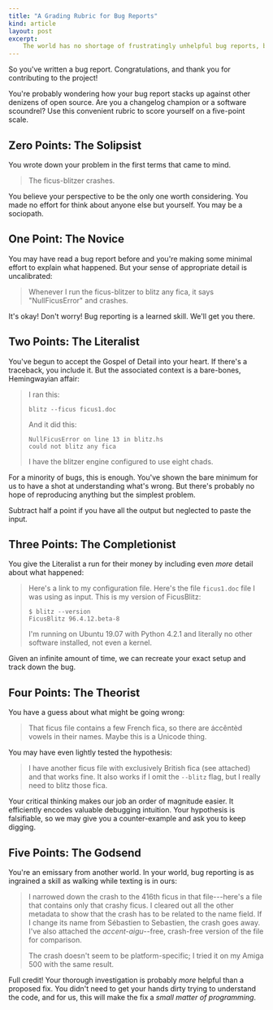 ```yaml
---
title: "A Grading Rubric for Bug Reports"
kind: article
layout: post
excerpt:
    The world has no shortage of frustratingly unhelpful bug reports, but it can be hard to explain what makes them bad---and how they can improve. Try scoring your next report on this handy five-point scale.
---
```

So you've written a bug report. Congratulations, and thank you for contributing to the project!

You're probably wondering how your bug report stacks up against other denizens of open source. Are you a changelog champion or a software scoundrel? Use this convenient rubric to score yourself on a five-point scale.

## Zero Points: The Solipsist

You wrote down your problem in the first terms that came to mind.

> The ficus-blitzer crashes.

You believe your perspective to be the only one worth considering. You made no effort for think about anyone else but yourself. You may be a sociopath.

## One Point: The Novice

You may have read a bug report before and you're making some minimal effort to explain what happened. But your sense of appropriate detail is uncalibrated:

> Whenever I run the ficus-blitzer to blitz any fica, it says "NullFicusError" and crashes.

It's okay! Don't worry! Bug reporting is a learned skill. We'll get you there.

## Two Points: The Literalist

You've begun to accept the Gospel of Detail into your heart. If there's a traceback, you include it. But the associated context is a bare-bones, Hemingwayian affair:

> I ran this:
>
>     blitz --ficus ficus1.doc
>
> And it did this:
>
>     NullFicusError on line 13 in blitz.hs
>     could not blitz any fica
>
> I have the blitzer engine configured to use eight chads.

For a minority of bugs, this is enough. You've shown the bare minimum for us to have a shot at understanding what's wrong. But there's probably no hope of reproducing anything but the simplest problem.

Subtract half a point if you have all the output but neglected to paste the input.

## Three Points: The Completionist

You give the Literalist a run for their money by including even *more* detail about what happened:

> Here's a link to my configuration file. Here's the file `ficus1.doc` file I was using as input. This is my version of FicusBlitz:
>
>     $ blitz --version
>     FicusBlitz 96.4.12.beta-8
>
> I'm running on Ubuntu 19.07 with Python 4.2.1 and literally no other software installed, not even a kernel.

Given an infinite amount of time, we can recreate your exact setup and track down the bug.

## Four Points: The Theorist

You have a guess about what might be going wrong:

> That ficus file contains a few French fica, so there are áccêntèd vowels in their names. Maybe this is a Unicode thing.

You may have even lightly tested the hypothesis:

> I have another ficus file with exclusively British fica (see attached) and that works fine. It also works if I omit the `--blitz` flag, but I really need to blitz those fica.

Your critical thinking makes our job an order of magnitude easier. It efficiently encodes valuable debugging intuition. Your hypothesis is falsifiable, so we may give you a counter-example and ask you to keep digging.

## Five Points: The Godsend

You're an emissary from another world. In your world, bug reporting is as ingrained a skill as walking while texting is in ours:

> I narrowed down the crash to the 416th ficus in that file---here's a file that contains only that crashy ficus. I cleared out all the other metadata to show that the crash has to be related to the name field. If I change its name from Sébastien to Sebastien, the crash goes away. I've also attached the *accent-aigu*--free, crash-free version of the file for comparison.
>
> The crash doesn't seem to be platform-specific; I tried it on my Amiga 500 with the same result.

Full credit! Your thorough investigation is probably *more* helpful than a proposed fix. You didn't need to get your hands dirty trying to understand the code, and for us, this will make the fix a *small matter of programming*.
